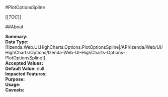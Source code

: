 #PlotOptionsSpline

[[_TOC_]]

##About

**Summary:**   
**Data Type:** [[Izenda.Web.UI.HighCharts.Options.PlotOptionsSpline|/API/Izenda/Web/UI/HighCharts/Options/Izenda-Web-UI-HighCharts-Options-PlotOptionsSpline]]  
**Accepted Values:**   
**Default Value:** null  
**Impacted Features:**   
**Purpose:**   
**Usage:**   
**Caveats:**   

